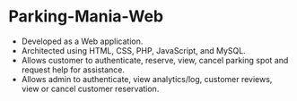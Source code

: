 # Parking-Mania-Web

* Developed as a Web application.
* Architected using HTML, CSS, PHP, JavaScript, and MySQL.
* Allows customer to authenticate, reserve, view, cancel parking spot and request help for assistance.
* Allows admin to authenticate, view analytics/log, customer reviews, view or cancel customer reservation.
